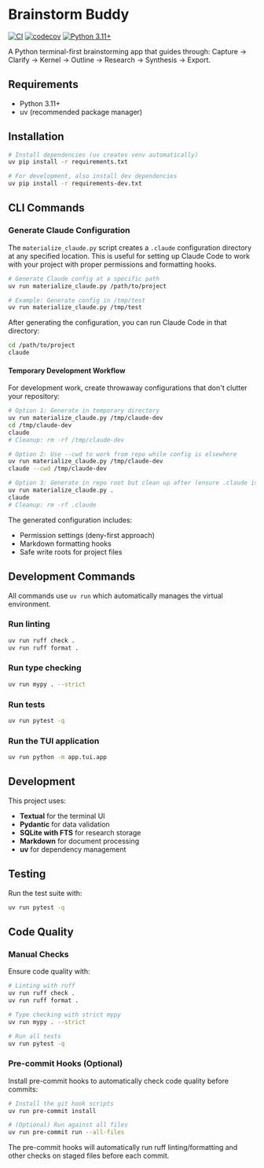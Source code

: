 # Brainstorm Buddy

[![CI](https://github.com/jbmiller10/brainstormbuddy/actions/workflows/ci.yml/badge.svg)](https://github.com/jbmiller10/brainstormbuddy/actions/workflows/ci.yml)
[![codecov](https://codecov.io/gh/jbmiller10/brainstormbuddy/branch/main/graph/badge.svg)](https://codecov.io/gh/jbmiller10/brainstormbuddy)
[![Python 3.11+](https://img.shields.io/badge/python-3.11+-blue.svg)](https://www.python.org/downloads/)

A Python terminal-first brainstorming app that guides through: Capture → Clarify → Kernel → Outline → Research → Synthesis → Export.

## Requirements

- Python 3.11+
- uv (recommended package manager)

## Installation

```bash
# Install dependencies (uv creates venv automatically)
uv pip install -r requirements.txt

# For development, also install dev dependencies
uv pip install -r requirements-dev.txt
```

## CLI Commands

### Generate Claude Configuration

The `materialize_claude.py` script creates a `.claude` configuration directory at any specified location. This is useful for setting up Claude Code to work with your project with proper permissions and formatting hooks.

```bash
# Generate Claude config at a specific path
uv run materialize_claude.py /path/to/project

# Example: Generate config in /tmp/test
uv run materialize_claude.py /tmp/test
```

After generating the configuration, you can run Claude Code in that directory:

```bash
cd /path/to/project
claude
```

#### Temporary Development Workflow

For development work, create throwaway configurations that don't clutter your repository:

```bash
# Option 1: Generate in temporary directory
uv run materialize_claude.py /tmp/claude-dev
cd /tmp/claude-dev
claude
# Cleanup: rm -rf /tmp/claude-dev

# Option 2: Use --cwd to work from repo while config is elsewhere
uv run materialize_claude.py /tmp/claude-dev
claude --cwd /tmp/claude-dev

# Option 3: Generate in repo root but clean up after (ensure .claude is git-ignored)
uv run materialize_claude.py .
claude
# Cleanup: rm -rf .claude
```

The generated configuration includes:
- Permission settings (deny-first approach)
- Markdown formatting hooks
- Safe write roots for project files

## Development Commands

All commands use `uv run` which automatically manages the virtual environment.

### Run linting

```bash
uv run ruff check .
uv run ruff format .
```

### Run type checking

```bash
uv run mypy . --strict
```

### Run tests

```bash
uv run pytest -q
```

### Run the TUI application

```bash
uv run python -m app.tui.app
```

## Development

This project uses:
- **Textual** for the terminal UI
- **Pydantic** for data validation
- **SQLite with FTS** for research storage
- **Markdown** for document processing
- **uv** for dependency management

## Testing

Run the test suite with:

```bash
uv run pytest -q
```

## Code Quality

### Manual Checks

Ensure code quality with:

```bash
# Linting with ruff
uv run ruff check .
uv run ruff format .

# Type checking with strict mypy
uv run mypy . --strict

# Run all tests
uv run pytest -q
```

### Pre-commit Hooks (Optional)

Install pre-commit hooks to automatically check code quality before commits:

```bash
# Install the git hook scripts
uv run pre-commit install

# (Optional) Run against all files
uv run pre-commit run --all-files
```

The pre-commit hooks will automatically run ruff linting/formatting and other checks on staged files before each commit.
